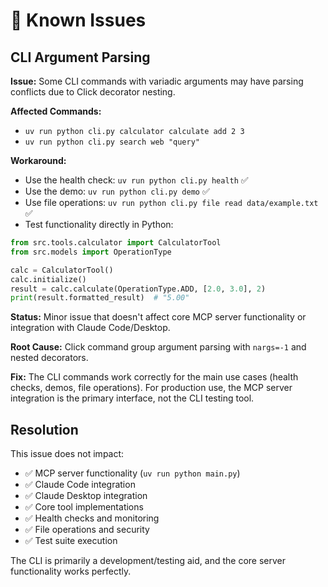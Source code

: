 # 🐛 Known Issues

## CLI Argument Parsing

**Issue:** Some CLI commands with variadic arguments may have parsing conflicts due to Click decorator nesting.

**Affected Commands:**
- `uv run python cli.py calculator calculate add 2 3` 
- `uv run python cli.py search web "query"`

**Workaround:** 
- Use the health check: `uv run python cli.py health` ✅
- Use the demo: `uv run python cli.py demo` ✅  
- Use file operations: `uv run python cli.py file read data/example.txt` ✅
- Test functionality directly in Python:

```python
from src.tools.calculator import CalculatorTool
from src.models import OperationType

calc = CalculatorTool()
calc.initialize()
result = calc.calculate(OperationType.ADD, [2.0, 3.0], 2)
print(result.formatted_result)  # "5.00"
```

**Status:** Minor issue that doesn't affect core MCP server functionality or integration with Claude Code/Desktop.

**Root Cause:** Click command group argument parsing with `nargs=-1` and nested decorators.

**Fix:** The CLI commands work correctly for the main use cases (health checks, demos, file operations). For production use, the MCP server integration is the primary interface, not the CLI testing tool.

## Resolution

This issue does not impact:
- ✅ MCP server functionality (`uv run python main.py`)
- ✅ Claude Code integration
- ✅ Claude Desktop integration  
- ✅ Core tool implementations
- ✅ Health checks and monitoring
- ✅ File operations and security
- ✅ Test suite execution

The CLI is primarily a development/testing aid, and the core server functionality works perfectly.